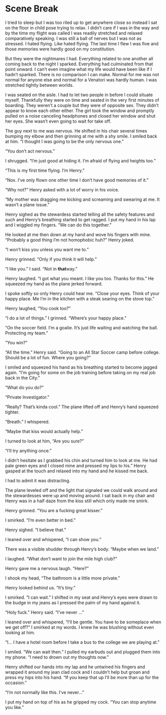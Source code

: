 # Scene Break

I tried to sleep but I was too riled up to get anywhere close so instead I sat on the floor in child pose trying to relax. I didn’t care if I was in the way and by the time my flight was called I was readily stretched and relaxed comparatively speaking. I was still a ball of nerves but I was not as stressed. I hated flying. Like hated flying. The last time I flew I was five and those memories were hardly good on my constitution.

But they were the nightmares I had. Everything related to one another all coming back to the night I sparked. Everything had culminated from that point onward. I can’t even imagine what my life would have been like if I hadn’t sparked. There is no comparison I can make. Normal for me was not normal for anyone else and normal for a Venatori was hardly human. I was stretched tightly between worlds.

I was seated on the aisle. I had to let two people in before I could situate myself. Thankfully they were on time and seated in the very first minutes of boarding. They weren’t a couple but they were of opposite sex. They didn’t appear to know each other either. The girl took the window and promptly pulled on a noise canceling headphones and closed her window and shut her eyes. She wasn’t even going to wait for take off.

The guy next to me was nervous. He shifted in his chair several times bumping my elbow and then grinning at me with a shy smile. I smiled back at him. “I thought I was going to be the only nervous one.”

“You don’t act nervous.”

I shrugged. “I’m just good at hiding it. I’m afraid of flying and heights too.”

“This is my first time flying. I’m Henry.”

“Nox. I’ve only flown one other time I don’t have good memories of it.”

“Why not?” Henry asked with a lot of worry in his voice.

“My mother was dragging me kicking and screaming and swearing at me. It wasn’t a plane issue.”

Henry sighed as the stewardess started telling all the safety features and such and Henry’s breathing started to get ragged. I put my hand in his lap and I wiggled my fingers. “We can do this together.”

He looked at me then down at my hand and wove his fingers with mine. “Probably a good thing I’m not homophobic huh?” Henry joked.

“I won’t kiss you unless you want me to.”

Henry grinned. “Only if you think it will help.”

“I like you.” I said. “Not in **that**way.”

Henry laughed. “I got what you meant. I like you too. Thanks for this.” He squeezed my hand as the plane jerked forward.

I spoke softly so only Henry could hear me. “Close your eyes. Think of your happy place. Me I’m in the kitchen with a steak searing on the stove top.”

Henry laughed, “You cook too?”

“I do a lot of things.” I grinned. “Where’s your happy place.”

“On the soccer field. I’m a goalie. It’s just life waiting and watching the ball. Protecting my team.”

“You win?”

“All the time.” Henry said. “Going to an All Star Soccer camp before college. Should be a lot of fun. Where you going?”

I smiled and squeezed his hand as his breathing started to become jagged again. “I’m going for some on the job training before taking on my real job back in the City.”

“What do you do?”

“Private Investigator.”

“Really? That’s kinda cool.” The plane lifted off and Henry’s hand squeezed tighter.

“Breath.” I whispered.

“Maybe that kiss would actually help.”

I turned to look at him, “Are you sure?”

“I’ll try anything once.”

I didn’t hesitate as I grabbed his chin and turned him to look at me. He had pale green eyes and I closed mine and pressed my lips to his.” Henry gasped at the touch and relaxed into my hand and he kissed me back.

I had to admit it was distracting.

The plane leveled off and the light that signaled we could walk around and the stewardesses were up and moving around. I sat back in my chair and Henry was in a half daze from the kiss still which only made me smirk.

Henry grinned. “You are a fucking great kisser.”

I smirked. “I’m even better in bed.”

Henry sighed. “I believe that.”

I leaned over and whispered, “I can show you.”

There was a visible shudder through Henry’s body. “Maybe when we land.”

I laughed. “What don’t want to join the mile high club?”

Henry gave me a nervous laugh. “Here?”

I shook my head, “The bathroom is a little more private.”

Henry looked behind us. “It’s tiny.”

I smirked. “I can wait.” I shifted in my seat and Henry’s eyes were drawn to the budge in my jeans as I pressed the palm of my hand against it.

“Holy fuck.” Henry said. “I’ve never …”

I leaned over and whispered, “I’ll be gentle. You have to be someplace when we get off?” I smirked at my words. I knew he was blushing without even looking at him.

“I… I have a hotel room before I take a bus to the college we are playing at.”

I smiled. “We can wait then.” I pulled my earbuds out and plugged them into my phone. “I need to drown out my thoughts now.”

Henry shifted our hands into my lap and he untwined his fingers and wrapped it around my jean clad cock and I couldn’t help but groan and press my hips into his hand. “If you keep that up I’ll be more than up for the occasion.”

“I’m not normally like this. I’ve never…”

I put my hand on top of his as he gripped my cock. “You can stop anytime you like.”

